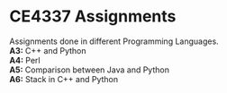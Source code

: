 # CE4337 Assignments
Assignments done in different Programming Languages.<br>
<strong> A3:</strong> C++ and Python <br>
<strong> A4:</strong> Perl <br>
<strong> A5:</strong> Comparison between Java and Python <br>
<strong> A6:</strong> Stack in C++ and Python <br>
